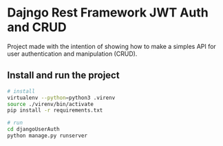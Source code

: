 <!-- python -m autopep8 --max-line-length 60 --in-place --aggressive --aggressive ./**.py -->

# Dajngo Rest Framework JWT Auth and CRUD
Project made with the intention of showing how to make a simples API for user authentication and manipulation (CRUD).

## Install and run the project
```sh
# install
virtualenv --python=python3 .virenv
source ./virenv/bin/activate
pip install -r requirements.txt

# run
cd djangoUserAuth
python manage.py runserver
```
